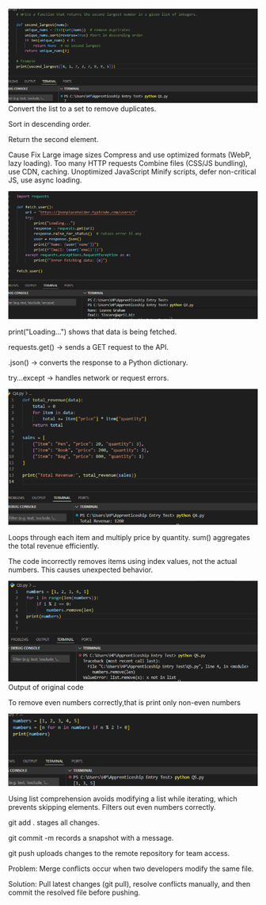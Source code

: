 
<!-- QUESTION ONE
Write a function that returns the second-largest number in a given list of integers. -->

![Q1](/screenshots/Q1.png)
Convert the list to a set to remove duplicates.

Sort in descending order.

Return the second element.

<!-- QUESTION TWO
Explain how you would optimize a page that loads too slowly. Mention at least three causes and how you’d fix each. -->

Cause	                                Fix
Large image sizes                Compress and use optimized formats (WebP, lazy loading).
Too many HTTP requests           Combine files (CSS/JS bundling), use CDN, caching.
Unoptimized JavaScript           Minify scripts, defer non-critical JS, use async loading.



<!--QUESTION THREE: You are creating a simple profile page that fetches user data from an API (https://jsonplaceholder.typicode.com/users/1).
Explain or show code for:
Fetching and displaying the user’s name and email.
Handling the loading and error states. -->
![Q3](/screenshots/Q3.png)

print("Loading...") shows that data is being fetched.

requests.get() → sends a GET request to the API.

.json() → converts the response to a Python dictionary.

try...except → handles network or request errors.


<!-- QUESTION FOUR:  A small store wants to calculate total sales from this dataset:
[
  {"item": "Pen", "price": 20, "quantity": 3},
  {"item": "Book", "price": 200, "quantity": 2},
  {"item": "Bag", "price": 800, "quantity": 1}
]

Write a short function to calculate the total revenue -->

![Q4](/screenshots/Q4.png)


Loops through each item and multiply price by quantity.
sum() aggregates the total revenue efficiently.


<!-- QUESTION FIVE:You’ve been given this code snippet:
numbers = [1, 2, 3, 4, 5]
for i in range(len(numbers)):
    if i % 2 == 0:
        numbers.remove(i)
print(numbers) -->

 <!-- 1. What’s wrong? -->
The code incorrectly removes items using index values, not the actual numbers. This causes unexpected behavior.

<!-- 2. What will it output? -->
![Q5 a](/screenshots/Q5%20a.png)
Output of original code

<!-- 3. Corrected version: -->
To remove even numbers correctly,that is print only non-even numbers

![Q5 b](/screenshots/Q5%20b.png)

Using list comprehension avoids modifying a list while iterating, which prevents skipping elements.
Filters out even numbers correctly.


<!--QUESTION SIX: Explain how you would use Git to collaborate on a team project with other developers.
 Mention at least: -->

<!-- One common Git command you use often. -->
git add .  stages all changes.

git commit -m records a snapshot with a message.

git push uploads changes to the remote repository for team access.

<!-- One problem you’ve faced while using Git and how you solved it. -->
Problem: Merge conflicts occur when two developers modify the same file.

Solution: Pull latest changes (git pull), resolve conflicts manually,
 and then commit the resolved file before pushing.
